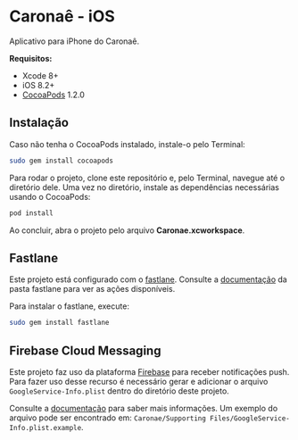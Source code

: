 # Caronaê - iOS

Aplicativo para iPhone do Caronaê.

**Requisitos:**

* Xcode 8+
* iOS 8.2+
* [CocoaPods](https://cocoapods.org) 1.2.0


## Instalação

Caso não tenha o CocoaPods instalado, instale-o pelo Terminal:

```bash
sudo gem install cocoapods
```

Para rodar o projeto, clone este repositório e, pelo Terminal, navegue até o diretório dele. 
Uma vez no diretório, instale as dependências necessárias usando o CocoaPods:

```bash
pod install
```

Ao concluir, abra o projeto pelo arquivo **Caronae.xcworkspace**.


## Fastlane

Este projeto está configurado com o [fastlane](http://fastlane.tools). Consulte a [documentação](https://github.com/lucaslrolim/caronae-ios/tree/develop/fastlane) da pasta fastlane para ver as ações disponíveis.

Para instalar o fastlane, execute:

```bash
sudo gem install fastlane
```


## Firebase Cloud Messaging

Este projeto faz uso da plataforma [Firebase](https://firebase.google.com/) para receber notificações push. Para fazer uso desse recurso é necessário gerar e adicionar o arquivo `GoogleService-Info.plist` dentro do diretório deste projeto.

Consulte a [documentação](https://firebase.google.com/docs/ios/setup) para saber mais informações. Um exemplo do arquivo pode ser encontrado em: `Caronae/Supporting Files/GoogleService-Info.plist.example`.
